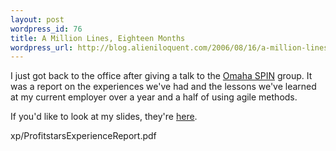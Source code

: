 ```yaml
---
layout: post
wordpress_id: 76
title: A Million Lines, Eighteen Months
wordpress_url: http://blog.alieniloquent.com/2006/08/16/a-million-lines-eighteen-months/
---
```

I just got back to the office after giving a talk to the [Omaha SPIN][1]
group. It was a report on the experiences we've had and the lessons we've
learned at my current employer over a year and a half of using agile methods.

If you'd like to look at my slides, they're [here][2].

   [1]: http://www.omahaspin.org

   [2]: http://www.alieniloquent.com/talks/profitstars-
xp/ProfitstarsExperienceReport.pdf

